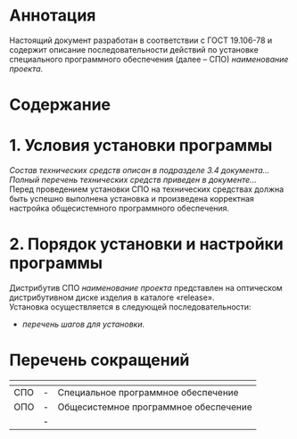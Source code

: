 <!--  Тиульный лист  -->

<!--  Новый лист  -->
# Аннотация
Настоящий документ разработан в соответствии с ГОСТ 19.106-78 и содержит описание последовательности действий по установке специального программного обеспечения (далее – СПО) *наименование проекта*.

<!--  Новый лист, используем автоформирование ворда за счет заголовков. Далее вариант для Маркдауна -->
# Содержание


<!--  Новый лист  -->
# 1. Условия установки программы
*Состав технических средств описан в подразделе 3.4* *документа...*   
*Полный перечень технических средств приведен в* *документе...*   
Перед проведением установки СПО на технических средствах должна быть успешно выполнена установка и произведена корректная настройка общесистемного программного обеспечения.   

<!--  Новый лист  -->
# 2. Порядок установки и настройки программы
Дистрибутив СПО *наименование проекта* представлен на оптическом дистрибутивном диске изделия в каталоге «release».   
Установка осуществляется в следующей последовательности:   
- *перечень шагов для установки.*   


<!--  Таблица подписями -->

<!--  Новый лист  -->
# Перечень сокращений
| <!-- без заголовка--> | <!-- без заголовка--> | <!-- без заголовка--> |
|:--|:-:|:-|
|СПО|-|Специальное программное обеспечение|
|ОПО|-|Общесистемное программное обеспечение|
||-||

<!--  всегда с нового листа: Лист регистрации изменений -->